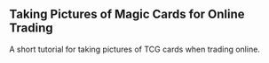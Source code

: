 ## Taking Pictures of Magic Cards for Online Trading

A short tutorial for taking pictures of TCG cards when trading online.

